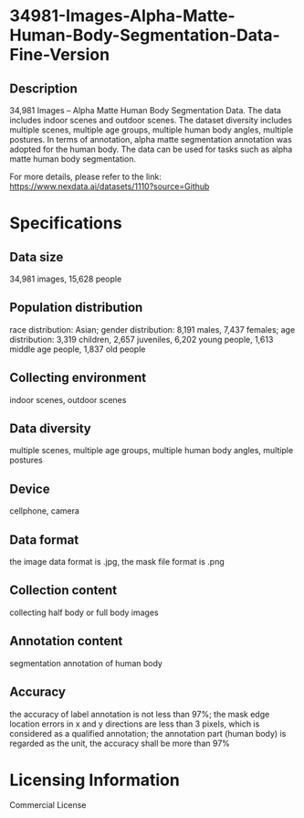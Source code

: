 # 34981-Images-Alpha-Matte-Human-Body-Segmentation-Data-Fine-Version

## Description
34,981 Images – Alpha Matte Human Body Segmentation Data. The data includes indoor scenes and outdoor scenes. The dataset diversity includes multiple scenes, multiple age groups, multiple human body angles, multiple postures. In terms of annotation, alpha matte segmentation annotation was adopted for the human body. The data can be used for tasks such as alpha matte human body segmentation.

For more details, please refer to the link: https://www.nexdata.ai/datasets/1110?source=Github


# Specifications
## Data size
34,981 images, 15,628 people
## Population distribution
race distribution: Asian; gender distribution: 8,191 males, 7,437 females; age distribution: 3,319 children, 2,657 juveniles, 6,202 young people, 1,613 middle age people, 1,837 old people
## Collecting environment
indoor scenes, outdoor scenes
## Data diversity
multiple scenes, multiple age groups, multiple human body angles, multiple postures
## Device
cellphone, camera
## Data format
the image data format is .jpg, the mask file format is .png
## Collection content
collecting half body or full body images
## Annotation content
segmentation annotation of human body
## Accuracy
the accuracy of label annotation is not less than 97%; the mask edge location errors in x and y directions are less than 3 pixels, which is considered as a qualified annotation; the annotation part (human body) is regarded as the unit, the accuracy shall be more than 97%
# Licensing Information
Commercial License
